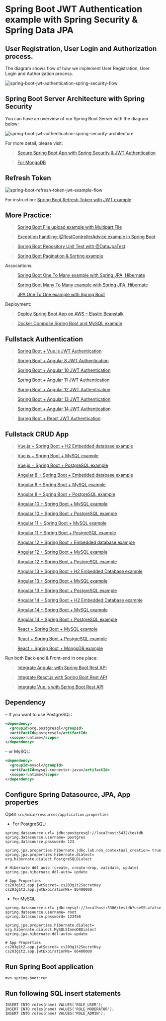 # Spring Boot JWT Authentication example with Spring Security & Spring Data JPA

## User Registration, User Login and Authorization process.
The diagram shows flow of how we implement User Registration, User Login and Authorization process.

![spring-boot-jwt-authentication-spring-security-flow](spring-boot-jwt-authentication-spring-security-flow.png)

## Spring Boot Server Architecture with Spring Security
You can have an overview of our Spring Boot Server with the diagram below:

![spring-boot-jwt-authentication-spring-security-architecture](spring-boot-jwt-authentication-spring-security-architecture.png)

For more detail, please visit:
> [Secure Spring Boot App with Spring Security & JWT Authentication](https://cs203g1t2.com/spring-boot-jwt-authentication/)

> [For MongoDB](https://cs203g1t2.com/spring-boot-jwt-auth-mongodb/)

## Refresh Token

![spring-boot-refresh-token-jwt-example-flow](spring-boot-refresh-token-jwt-example-flow.png)

For instruction: [Spring Boot Refresh Token with JWT example](https://cs203g1t2.com/spring-boot-refresh-token-jwt/)

## More Practice:
> [Spring Boot File upload example with Multipart File](https://cs203g1t2.com/spring-boot-file-upload/)

> [Exception handling: @RestControllerAdvice example in Spring Boot](https://cs203g1t2.com/spring-boot-restcontrolleradvice/)

> [Spring Boot Repository Unit Test with @DataJpaTest](https://cs203g1t2.com/spring-boot-unit-test-jpa-repo-datajpatest/)

> [Spring Boot Pagination & Sorting example](https://www.cs203g1t2.com/spring-boot-pagination-sorting-example/)

Associations:
> [Spring Boot One To Many example with Spring JPA, Hibernate](https://www.cs203g1t2.com/jpa-one-to-many/)

> [Spring Boot Many To Many example with Spring JPA, Hibernate](https://www.cs203g1t2.com/jpa-many-to-many/)

> [JPA One To One example with Spring Boot](https://www.cs203g1t2.com/jpa-one-to-one/)

Deployment:
> [Deploy Spring Boot App on AWS – Elastic Beanstalk](https://www.cs203g1t2.com/deploy-spring-boot-aws-eb/)

> [Docker Compose Spring Boot and MySQL example](https://www.cs203g1t2.com/docker-compose-spring-boot-mysql/)

## Fullstack Authentication

> [Spring Boot + Vue.js JWT Authentication](https://cs203g1t2.com/spring-boot-vue-js-authentication-jwt-spring-security/)

> [Spring Boot + Angular 8 JWT Authentication](https://cs203g1t2.com/angular-spring-boot-jwt-auth/)

> [Spring Boot + Angular 10 JWT Authentication](https://cs203g1t2.com/angular-10-spring-boot-jwt-auth/)

> [Spring Boot + Angular 11 JWT Authentication](https://cs203g1t2.com/angular-11-spring-boot-jwt-auth/)

> [Spring Boot + Angular 12 JWT Authentication](https://www.cs203g1t2.com/angular-12-spring-boot-jwt-auth/)

> [Spring Boot + Angular 13 JWT Authentication](https://www.cs203g1t2.com/angular-13-spring-boot-jwt-auth/)

> [Spring Boot + Angular 14 JWT Authentication](https://www.cs203g1t2.com/angular-14-spring-boot-jwt-auth/)

> [Spring Boot + React JWT Authentication](https://cs203g1t2.com/spring-boot-react-jwt-auth/)

## Fullstack CRUD App

> [Vue.js + Spring Boot + H2 Embedded database example](https://www.cs203g1t2.com/spring-boot-vue-js-crud-example/)

> [Vue.js + Spring Boot + MySQL example](https://www.cs203g1t2.com/spring-boot-vue-js-mysql/)

> [Vue.js + Spring Boot + PostgreSQL example](https://www.cs203g1t2.com/spring-boot-vue-js-postgresql/)

> [Angular 8 + Spring Boot + Embedded database example](https://www.cs203g1t2.com/angular-spring-boot-crud/)

> [Angular 8 + Spring Boot + MySQL example](https://cs203g1t2.com/angular-spring-boot-crud/)

> [Angular 8 + Spring Boot + PostgreSQL example](https://cs203g1t2.com/angular-spring-boot-postgresql/)

> [Angular 10 + Spring Boot + MySQL example](https://cs203g1t2.com/angular-10-spring-boot-crud/)

> [Angular 10 + Spring Boot + PostgreSQL example](https://cs203g1t2.com/angular-10-spring-boot-postgresql/)

> [Angular 11 + Spring Boot + MySQL example](https://cs203g1t2.com/angular-11-spring-boot-crud/)

> [Angular 11 + Spring Boot + PostgreSQL example](https://cs203g1t2.com/angular-11-spring-boot-postgresql/)

> [Angular 12 + Spring Boot + Embedded database example](https://www.cs203g1t2.com/angular-12-spring-boot-crud/)

> [Angular 12 + Spring Boot + MySQL example](https://www.cs203g1t2.com/angular-12-spring-boot-mysql/)

> [Angular 12 + Spring Boot + PostgreSQL example](https://www.cs203g1t2.com/angular-12-spring-boot-postgresql/)

> [Angular 13 + Spring Boot + H2 Embedded Database example](https://www.cs203g1t2.com/spring-boot-angular-13-crud/)

> [Angular 13 + Spring Boot + MySQL example](https://www.cs203g1t2.com/spring-boot-angular-13-mysql/)

> [Angular 13 + Spring Boot + PostgreSQL example](https://www.cs203g1t2.com/spring-boot-angular-13-postgresql/)

> [Angular 14 + Spring Boot + H2 Embedded Database example](https://www.cs203g1t2.com/spring-boot-angular-14-crud/)

> [Angular 14 + Spring Boot + MySQL example](https://www.cs203g1t2.com/spring-boot-angular-14-mysql/)

> [Angular 14 + Spring Boot + PostgreSQL example](https://www.cs203g1t2.com/spring-boot-angular-14-postgresql/)

> [React + Spring Boot + MySQL example](https://cs203g1t2.com/react-spring-boot-crud/)

> [React + Spring Boot + PostgreSQL example](https://cs203g1t2.com/spring-boot-react-postgresql/)

> [React + Spring Boot + MongoDB example](https://cs203g1t2.com/react-spring-boot-mongodb/)

Run both Back-end & Front-end in one place:
> [Integrate Angular with Spring Boot Rest API](https://cs203g1t2.com/integrate-angular-spring-boot/)

> [Integrate React.js with Spring Boot Rest API](https://cs203g1t2.com/integrate-reactjs-spring-boot/)

> [Integrate Vue.js with Spring Boot Rest API](https://cs203g1t2.com/integrate-vue-spring-boot/)

## Dependency
– If you want to use PostgreSQL:
```xml
<dependency>
  <groupId>org.postgresql</groupId>
  <artifactId>postgresql</artifactId>
  <scope>runtime</scope>
</dependency>
```
– or MySQL:
```xml
<dependency>
  <groupId>mysql</groupId>
  <artifactId>mysql-connector-java</artifactId>
  <scope>runtime</scope>
</dependency>
```
## Configure Spring Datasource, JPA, App properties
Open `src/main/resources/application.properties`
- For PostgreSQL:
```
spring.datasource.url= jdbc:postgresql://localhost:5432/testdb
spring.datasource.username= postgres
spring.datasource.password= 123

spring.jpa.properties.hibernate.jdbc.lob.non_contextual_creation= true
spring.jpa.properties.hibernate.dialect= org.hibernate.dialect.PostgreSQLDialect

# Hibernate ddl auto (create, create-drop, validate, update)
spring.jpa.hibernate.ddl-auto= update

# App Properties
cs203g1t2.app.jwtSecret= cs203g1t2SecretKey
cs203g1t2.app.jwtExpirationMs= 86400000
```
- For MySQL
```
spring.datasource.url= jdbc:mysql://localhost:3306/testdb?useSSL=false
spring.datasource.username= root
spring.datasource.password= 123456

spring.jpa.properties.hibernate.dialect= org.hibernate.dialect.MySQL5InnoDBDialect
spring.jpa.hibernate.ddl-auto= update

# App Properties
cs203g1t2.app.jwtSecret= cs203g1t2SecretKey
cs203g1t2.app.jwtExpirationMs= 86400000
```
## Run Spring Boot application
```
mvn spring-boot:run
```

## Run following SQL insert statements
```
INSERT INTO roles(name) VALUES('ROLE_USER');
INSERT INTO roles(name) VALUES('ROLE_MODERATOR');
INSERT INTO roles(name) VALUES('ROLE_ADMIN');
```
